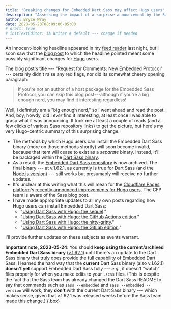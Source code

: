 ```yaml
---
title: "Breaking changes for Embedded Dart Sass may affect Hugo users"
description: "Assessing the impact of a surprise announcement by the Sass team."
author: Bryce Wray
date: 2023-05-23T08:09:00-05:00
# draft: true
# initTextEditor: iA Writer # default --- change if needed
---
```


An innocent-looking headline appeared in my [feed reader](https://netnewswire.com/) last night, but I soon saw that the [blog post](https://sass-lang.com/blog/rfc-embedded-protocol-2) to which the headline pointed meant some possibly significant changes for [Hugo](https://gohugo.io) users.

<!--more-->

The blog post's title --- "Request for Comments: New Embedded Protocol" --- certainly didn't raise any red flags, nor did its somewhat cheery opening paragraph:

> If you're not an author of a host package for the Embedded Sass Protocol, you can skip this blog post---although if you're a big enough nerd, you may find it interesting regardless!

Well, I definitely am a "big enough nerd," so I went ahead and read the post. And, boy, howdy, did I *ever* find it interesting, at least once I was able to grasp what it was announcing. It took me at least a couple of reads (and a few clicks of various Sass repository links) to get the picture, but here's my very Hugo-centric summary of this surprising change.

- The methods by which Hugo users can install the Embedded Dart Sass binary (more on those methods shortly) will soon become invalid, because that item will cease to exist as a *separate* binary. Instead, it'll be packaged within the [Dart Sass binary](https://github.com/sass/dart-sass).
- As a result, the [Embedded Dart Sass repository](https://github.com/sass/dart-sass-embedded) is now archived. The final binary --- at v.1.62.1, as currently is true for Dart Sass (and the [Node.js version](https://github.com/sass/sass)) --- still works but presumably will receive no further updates.
- It's unclear at this writing what this will mean for the [Cloudflare Pages platform](https://pages.cloudflare.com)'s [recently announced improvements for Hugo users](/posts/2023/05/cloudflare-pages-more-attractive-home-hugo-sites/). The CFP team is aware of the Sass blog post.
- I have made appropriate updates to all my own posts regarding how Hugo users can install Embedded Dart Sass:
	- "[Using Dart Sass with Hugo: the sequel](https://www.brycewray.com/posts/2022/03/using-dart-sass-hugo-sequel/)."
	- "[Using Dart Sass with Hugo: the GitHub Actions edition](https://www.brycewray.com/posts/2022/05/using-dart-sass-hugo-github-actions-edition/)."
	- "[Using Dart Sass with Hugo: the nitty-gritty](https://www.brycewray.com/posts/2022/05/using-dart-sass-hugo-nitty-gritty/)."
	- "[Using Dart Sass with Hugo: the GitLab edition](https://www.brycewray.com/posts/2022/08/using-dart-sass-hugo-gitlab-edition/)."

I'll provide further updates on these subjects as events warrant.

<strong class="red">Important note, 2023-05-24</strong>: You should **keep using the current/archived Embedded Dart Sass binary** ([v.1.62.1](https://github.com/sass/dart-sass-embedded/releases/tag/1.62.1)) until there's an update to the Dart Sass binary that truly does provide the full capability of Embedded Dart Sass. I learned the hard way that the **current** Dart Sass binary (also v.1.62.1) **doesn't yet** support Embedded Dart Sass fully --- *e.g.*, it doesn't "watch" files properly for when you make edits to your `.scss` files. (This is despite the fact that the Sass team has already changed the Dart Sass README to say that commands such as `sass --embedded` and `sass --embedded --version` will work; they **don't** with the current Dart Sass binary --- which makes sense, given that v.1.62.1 was released weeks before the Sass team made this change.)
{.box}
